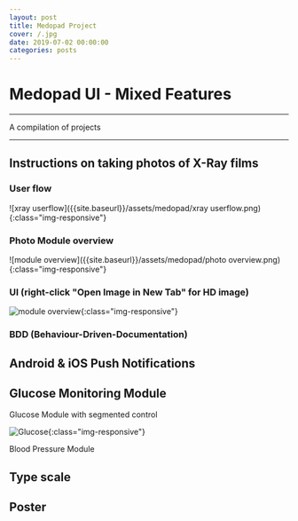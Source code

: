 ```yaml
---
layout: post
title: Medopad Project
cover: /.jpg
date: 2019-07-02 00:00:00
categories: posts
---
```


# Medopad UI - Mixed Features

---
A compilation of projects

---

## Instructions on taking photos of X-Ray films

### User flow
![xray userflow]({{site.baseurl}}/assets/medopad/xray userflow.png){:class="img-responsive"}

### Photo Module overview

![module overview]({{site.baseurl}}/assets/medopad/photo overview.png){:class="img-responsive"}


### UI (right-click "Open Image in New Tab" for HD image)

![module overview]({{site.baseurl}}/assets/medopad/instructions.png){:class="img-responsive"}

### BDD (Behaviour-Driven-Documentation)

## Android & iOS Push Notifications


## Glucose Monitoring Module

Glucose Module with segmented control

![Glucose]({{site.baseurl}}/assets/medopad/glucose.png){:class="img-responsive"}

Blood Pressure Module

## Type scale


## Poster

##
